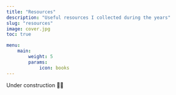 ```yaml
---
title: "Resources"
description: "Useful resources I collected during the years"
slug: "resources"
image: cover.jpg
toc: true

menu:
    main:
        weight: 5
        params: 
            icon: books
---
```


Under construction 👨‍💻